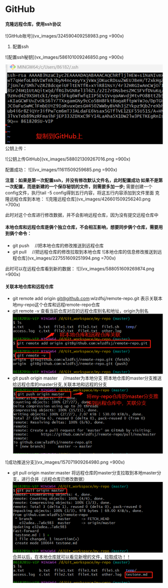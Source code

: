# GitHub
#### 克隆远程仓库，使用ssh协议
![GitHub账号](vx_images/324590409258983.png =900x)


1. 配置ssh

![配置ssh秘钥](vx_images/586101009246850.png =900x)


![复制公钥](vx_images/251252016250476.png)
公钥上传：

![公钥上传GitHub](vx_images/588021309267016.png =900x)



配置成功：
![](vx_images/11611509259685.png =900x)

**注意：如果是第一次配置ssh，并没有修改默认文件名，此时配置成功
如果不是第一次配置，而是新建的一个保存秘钥的文件，则需要多加一步;**
需要创建一个config文件，执行tail -5 config得到五行内容，将这五行内容添加到文件里面
克隆远程仓库到本地：
![克隆远程仓库](vx_images/426601509256240.png =700x)

此时对这个仓库进行修改数据，并不会影响远程仓库，因为没有提交远程仓库中
#### 本地仓库和远程仓库是俩个独立仓库，不会相互影响，想要同步俩个仓库，需要用到俩个命令：
* git push &emsp;//把本地仓库的修改推送到远程仓库
* git pull &emsp;//把远程仓库的修改拉取到本地仓库
![本地仓库的信息修改推送到远程仓库](vx_images/227551609251994.png =700x)


此时可以在远程仓库看到新的数据：
![](vx_images/588051609269874.png =900x)


#### 关联本地仓库和远程仓库
* git remote add origin git@github.com:wlzdfsj/remote-repo.git
表示关联本地my-repo这个仓库和远程remote-repo仓库
* git remote -v 
查看当前仓库对应的远程仓库别名和地址，origin为别名
![关联本地仓库和远程仓库](vx_images/9983820255119.png)
* git push origin master &emsp;//master为本地分支
把本地仓库的master分支推送给远程仓库的master分支,关联本地和远程的分支
![关联分支](vx_images/75600121244417.png)

![成功推送分支](vx_images/157071909264980.png =900x)



* git pull origin master:master
将远程仓库的master分支拉取到本地master分支，进行合并（远程仓库已修改数据）
![拉取分支信息](vx_images/183331621240807.png)
合并以后，在本地仓库就可以看见新增的文件，拉取成功！！
![合并后的内容](vx_images/525901821252897.png)